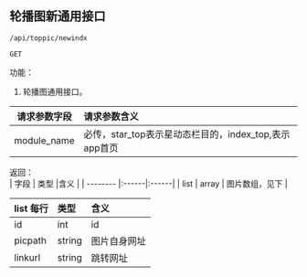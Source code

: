 
## 轮播图新通用接口


~~~
/api/toppic/newindx
~~~
~~~
GET
~~~


功能：  

1. 轮播图通用接口。


| 请求参数字段        | 请求参数含义  |
| -------- |:------|
|module_name       |  必传，star_top表示星动态栏目的，index_top,表示app首页|


返回：   
| 字段        | 类型 |含义  |
| -------- |:------|:------|
| list |  array   | 图片数组，见下 |


| list 每行       | 类型 |含义  |
| -------- |:------|:------|
| id |  int   | id |
| picpath |  string   | 图片自身网址 |
| linkurl |  string   | 跳转网址 |





